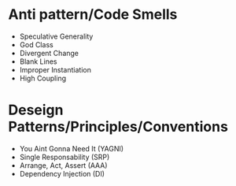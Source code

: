 # Anti pattern/Code Smells
- Speculative Generality
- God Class
- Divergent Change
- Blank Lines
- Improper Instantiation
- High Coupling

# Deseign Patterns/Principles/Conventions
- You Aint Gonna Need It (YAGNI)
- Single Responsability (SRP)
- Arrange, Act, Assert (AAA)
- Dependency Injection (DI)